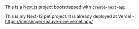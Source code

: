 This is a [Next.js](https://nextjs.org/) project bootstrapped with [`create-next-app`](https://github.com/vercel/next.js/tree/canary/packages/create-next-app).

This is my Next-13 pet project. 
It is already deployed at Vercel - https://messenger-mauve-nine.vercel.app/

